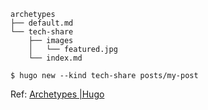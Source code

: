 ```
archetypes
├── default.md
└── tech-share
    ├── images
    │   └── featured.jpg
    └── index.md
```

```shell
$ hugo new --kind tech-share posts/my-post
```
Ref: [Archetypes |Hugo](https://gohugo.io/content-management/archetypes/)
